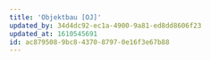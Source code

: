 ```yaml
---
title: 'Objektbau [OJ]'
updated_by: 34d4dc92-ec1a-4900-9a81-ed8dd8606f23
updated_at: 1610545691
id: ac879508-9bc8-4370-8797-0e16f3e67b88
---
```

